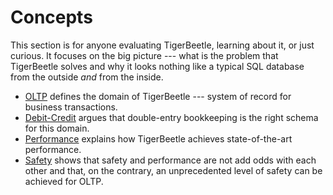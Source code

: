 # Concepts

This section is for anyone evaluating TigerBeetle, learning about it, or just curious.  It focuses
on the big picture --- what is the problem that TigerBeetle solves and why it looks nothing like a
typical SQL database from the outside _and_ from the inside.

- [OLTP](./oltp.md) defines the domain of TigerBeetle --- system of record for business
  transactions.
- [Debit-Credit](./debit-credit.md) argues that double-entry bookkeeping is the right schema for
  this domain.
- [Performance](./performance.md) explains how TigerBeetle achieves state-of-the-art performance.
- [Safety](./safety.md) shows that safety and performance are not add odds with each other and that,
  on the contrary, an unprecedented level of safety can be achieved for OLTP.
